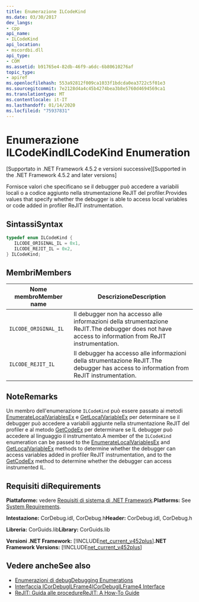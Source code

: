 ```yaml
---
title: Enumerazione ILCodeKind
ms.date: 03/30/2017
dev_langs:
- cpp
api_name:
- ILCodeKind
api_location:
- mscordbi.dll
api_type:
- COM
ms.assetid: b91765e4-82db-46f9-a6dc-6b80610276af
topic_type:
- apiref
ms.openlocfilehash: 553a92812f009ca1033f1bdcda0ea3722c5f01e3
ms.sourcegitcommit: 7e2128d4a4c45b4274bea3b8e5760d4694569ca1
ms.translationtype: MT
ms.contentlocale: it-IT
ms.lasthandoff: 01/14/2020
ms.locfileid: "75937831"
---
```

# <a name="ilcodekind-enumeration"></a><span data-ttu-id="0c3c7-102">Enumerazione ILCodeKind</span><span class="sxs-lookup"><span data-stu-id="0c3c7-102">ILCodeKind Enumeration</span></span>
<span data-ttu-id="0c3c7-103">[Supportato in .NET Framework 4.5.2 e versioni successive]</span><span class="sxs-lookup"><span data-stu-id="0c3c7-103">[Supported in the .NET Framework 4.5.2 and later versions]</span></span>  
  
 <span data-ttu-id="0c3c7-104">Fornisce valori che specificano se il debugger può accedere a variabili locali o a codice aggiunto nella strumentazione ReJIT del profiler.</span><span class="sxs-lookup"><span data-stu-id="0c3c7-104">Provides values that specify whether the debugger is able to access local variables or code added in profiler ReJIT instrumentation.</span></span>  
  
## <a name="syntax"></a><span data-ttu-id="0c3c7-105">Sintassi</span><span class="sxs-lookup"><span data-stu-id="0c3c7-105">Syntax</span></span>  
  
```cpp
typedef enum ILCodeKind {  
   ILCODE_ORIGINAL_IL = 0x1,  
   ILCODE_REJIT_IL = 0x2,  
} ILCodeKind;  
```  
  
## <a name="members"></a><span data-ttu-id="0c3c7-106">Membri</span><span class="sxs-lookup"><span data-stu-id="0c3c7-106">Members</span></span>  
  
|<span data-ttu-id="0c3c7-107">Nome membro</span><span class="sxs-lookup"><span data-stu-id="0c3c7-107">Member name</span></span>|<span data-ttu-id="0c3c7-108">Descrizione</span><span class="sxs-lookup"><span data-stu-id="0c3c7-108">Description</span></span>|  
|-----------------|-----------------|  
|`ILCODE_ORIGINAL_IL`|<span data-ttu-id="0c3c7-109">Il debugger non ha accesso alle informazioni della strumentazione ReJIT.</span><span class="sxs-lookup"><span data-stu-id="0c3c7-109">The debugger does not have access to information from ReJIT instrumentation.</span></span>|  
|`ILCODE_REJIT_IL`|<span data-ttu-id="0c3c7-110">Il debugger ha accesso alle informazioni della strumentazione ReJIT.</span><span class="sxs-lookup"><span data-stu-id="0c3c7-110">The debugger has access to information from ReJIT instrumentation.</span></span>|  
  
## <a name="remarks"></a><span data-ttu-id="0c3c7-111">Note</span><span class="sxs-lookup"><span data-stu-id="0c3c7-111">Remarks</span></span>  
 <span data-ttu-id="0c3c7-112">Un membro dell'enumerazione `ILCodeKind` può essere passato ai metodi [EnumerateLocalVariablesEx](../../../../docs/framework/unmanaged-api/debugging/icordebugilframe4-enumeratelocalvariablesex-method.md) e [GetLocalVariableEx](../../../../docs/framework/unmanaged-api/debugging/icordebugilframe4-getlocalvariableex-method.md) per determinare se il debugger può accedere a variabili aggiunte nella strumentazione ReJIT del profiler e al metodo [GetCodeEx](../../../../docs/framework/unmanaged-api/debugging/icordebugilframe4-getcodeex-method.md) per determinare se IL debugger può accedere al linguaggio il instrumentato.</span><span class="sxs-lookup"><span data-stu-id="0c3c7-112">A member of the `ILCodeKind` enumeration can be passed to the [EnumerateLocalVariablesEx](../../../../docs/framework/unmanaged-api/debugging/icordebugilframe4-enumeratelocalvariablesex-method.md) and [GetLocalVariableEx](../../../../docs/framework/unmanaged-api/debugging/icordebugilframe4-getlocalvariableex-method.md) methods to determine whether the debugger can access variables added in profiler ReJIT instrumentation, and to the [GetCodeEx](../../../../docs/framework/unmanaged-api/debugging/icordebugilframe4-getcodeex-method.md) method to determine whether the debugger can access instrumented IL.</span></span>  
  
## <a name="requirements"></a><span data-ttu-id="0c3c7-113">Requisiti di</span><span class="sxs-lookup"><span data-stu-id="0c3c7-113">Requirements</span></span>  
 <span data-ttu-id="0c3c7-114">**Piattaforme:** vedere [Requisiti di sistema di .NET Framework](../../../../docs/framework/get-started/system-requirements.md).</span><span class="sxs-lookup"><span data-stu-id="0c3c7-114">**Platforms:** See [System Requirements](../../../../docs/framework/get-started/system-requirements.md).</span></span>  
  
 <span data-ttu-id="0c3c7-115">**Intestazione:** CorDebug.idl, CorDebug.h</span><span class="sxs-lookup"><span data-stu-id="0c3c7-115">**Header:** CorDebug.idl, CorDebug.h</span></span>  
  
 <span data-ttu-id="0c3c7-116">**Libreria:** CorGuids.lib</span><span class="sxs-lookup"><span data-stu-id="0c3c7-116">**Library:** CorGuids.lib</span></span>  
  
 <span data-ttu-id="0c3c7-117">**Versioni .NET Framework:** [!INCLUDE[net_current_v452plus](../../../../includes/net-current-v452plus-md.md)]</span><span class="sxs-lookup"><span data-stu-id="0c3c7-117">**.NET Framework Versions:** [!INCLUDE[net_current_v452plus](../../../../includes/net-current-v452plus-md.md)]</span></span>  
  
## <a name="see-also"></a><span data-ttu-id="0c3c7-118">Vedere anche</span><span class="sxs-lookup"><span data-stu-id="0c3c7-118">See also</span></span>

- [<span data-ttu-id="0c3c7-119">Enumerazioni di debug</span><span class="sxs-lookup"><span data-stu-id="0c3c7-119">Debugging Enumerations</span></span>](../../../../docs/framework/unmanaged-api/debugging/debugging-enumerations.md)
- [<span data-ttu-id="0c3c7-120">Interfaccia ICorDebugILFrame4</span><span class="sxs-lookup"><span data-stu-id="0c3c7-120">ICorDebugILFrame4 Interface</span></span>](../../../../docs/framework/unmanaged-api/debugging/icordebugilframe4-interface.md)
- [<span data-ttu-id="0c3c7-121">ReJIT: Guida alle procedure</span><span class="sxs-lookup"><span data-stu-id="0c3c7-121">ReJIT: A How-To Guide</span></span>](https://docs.microsoft.com/archive/blogs/davbr/rejit-a-how-to-guide)
